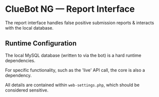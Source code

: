 ClueBot NG — Report Interface
=============================

The report interface handles false positive submission reports & interacts with the local database.

## Runtime Configuration

The local MySQL database (written to via the bot) is a hard runtime dependencies.

For specific functionality, such as the 'live' API call, the core is also a dependency.

All details are contained within `web-settings.php`, which should be considered sensitive.
